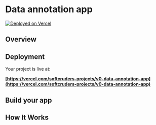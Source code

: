 # Data annotation app

[![Deployed on Vercel](https://img.shields.io/badge/Deployed%20on-Vercel-black?style=for-the-badge&logo=vercel)](https://vercel.com/softcruders-projects/v0-data-annotation-app)

## Overview

## Deployment

Your project is live at:

**[https://vercel.com/softcruders-projects/v0-data-annotation-app](https://vercel.com/softcruders-projects/v0-data-annotation-app)**

## Build your app

## How It Works
